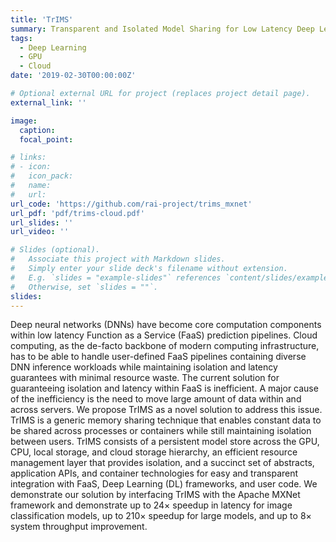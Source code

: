 ```yaml
---
title: 'TrIMS'
summary: Transparent and Isolated Model Sharing for Low Latency Deep Learning Inference in Function as a Service Environments.
tags:
  - Deep Learning
  - GPU
  - Cloud
date: '2019-02-30T00:00:00Z'

# Optional external URL for project (replaces project detail page).
external_link: ''

image:
  caption:
  focal_point:

# links:
# - icon:
#   icon_pack:
#   name:
#   url:
url_code: 'https://github.com/rai-project/trims_mxnet'
url_pdf: 'pdf/trims-cloud.pdf'
url_slides: ''
url_video: ''

# Slides (optional).
#   Associate this project with Markdown slides.
#   Simply enter your slide deck's filename without extension.
#   E.g. `slides = "example-slides"` references `content/slides/example-slides.md`.
#   Otherwise, set `slides = ""`.
slides:
---
```


Deep neural networks (DNNs) have become core computation components within low latency Function as a Service (FaaS) prediction pipelines. Cloud computing, as the de-facto backbone of modern computing infrastructure, has to be able to handle user-defined FaaS pipelines containing diverse DNN inference workloads while maintaining isolation and latency guarantees with minimal resource waste. The current solution for guaranteeing isolation and latency within FaaS is inefficient. A major cause of the inefficiency is the need to move large amount of data within and across servers. We propose TrIMS as a novel solution to address this issue. TrIMS is a generic memory sharing technique that enables constant data to be shared across processes or containers while still maintaining isolation between users. TrIMS consists of a persistent model store across the GPU, CPU, local storage, and cloud storage hierarchy, an efficient resource management layer that provides isolation, and a succinct set of abstracts, application APIs, and container technologies for easy and transparent integration with FaaS, Deep Learning (DL) frameworks, and user code. We demonstrate our solution by interfacing TrIMS with the Apache MXNet framework and demonstrate up to 24× speedup in latency for image classification models, up to 210× speedup for large models, and up to 8× system throughput improvement.

